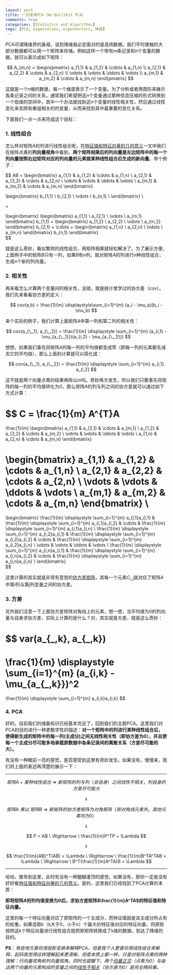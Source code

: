 ```yaml
---
layout: post
title: 一文缕清PCA（No Bullshit PCA）
comments: true
categories: [Statistics and Algorithms]
tags: [PCA, eigenvalues, eigenvectors, 降维]
---
```


PCA可谓降维界的鼻祖，说到降维就必定面对的是高纬数据。我们平时接触的大部分数据都可以用一个矩阵来存储。例如这样一个带有$m$条记录和$n$个变量的数据，就可以表示成如下矩阵：

$$
A_{m,n} = 
 \begin{pmatrix}
  a_{1,1} & a_{1,2} & \cdots & a_{1,n} \\
  a_{2,1} & a_{2,2} & \cdots & a_{2,n} \\
  \vdots  & \vdots  & \ddots & \vdots  \\
  a_{m,1} & a_{m,2} & \cdots & a_{m,n} 
 \end{pmatrix}
$$


这就是一个$n$维的数据，每一个维度表示了一个变量。为了分析或者用图形来展示各条记录之间的关系，通常我们希望把这$n$个变量通过某种信息压缩的形式转换到一个低维的空间中，其中一个办法就找到这$n$个变量的线性相关性，然后通过线性变化来去除和重组相关的的变量，从而来找到其中最重要的变化关系。

下面我们一点一点来完成这个目标：

### 1. 线性组合
怎么样对矩阵$A$的列进行线性组合呢，在[特征值和特征向量的几何意义](http://haoeric.com/statistics%20and%20algorithms/2016/08/22/matrix-eigenvectors/)一文中我们在矩阵点乘的**列向量视角**中看到，**两个矩阵相乘后的列向量是左边矩阵中的每一个列向量按照右边矩阵对应的列向量的元素做某种线性组合后生成的新向量**。举个例子：

$$
AB =
\begin{bmatrix}
  a_{1,1} & a_{1,2} & \cdots & a_{1,n} \\
  a_{2,1} & a_{2,2} & \cdots & a_{2,n} \\
  \vdots  & \vdots  & \ddots & \vdots  \\
  a_{m,1} & a_{m,2} & \cdots & a_{m,n} 
\end{bmatrix}

\begin{bmatrix}
        b_{1,1} \\
        b_{2,1} \\
        \vdots  \\
        b_{n,1} \\
\end{bmatrix}   \\

=

\begin{bmatrix}
    \begin{bmatrix} a_{1,1} \\ a_{2,1} \\ \vdots \\ a_{m,1} \end{bmatrix}  b_{1,1} 
    + 
    \begin{bmatrix} a_{1,2} \\ a_{2,2} \\ \vdots \\ a_{m,2} \end{bmatrix}  b_{2,1} 
    + 
    \cdots 
    + 
    \begin{bmatrix} a_{1,n} \\ a_{2,n} \\ \vdots \\ a_{m,n} \end{bmatrix}  b_{n,1}
\end{bmatrix}       
$$  

就是这么奇妙，看似繁琐的线性组合，用矩阵相乘就轻松解决了。为了展示方便，上面例子中的矩阵$B$只有一列，如果$B$有$n$列，就对矩阵$A$的列进行$n$种线性组合，生成$n$个新的列向量。


### 2. 相关性

再来看怎么计算两个变量间的相关性，没错，就是统计里学过的协方差（$cov$）。我们先来看看协方差的定义：

$$
cov(a,b) = \frac{1}{m} \displaystyle\sum_{i=1}^{m} (a_i - \mu_a)(b_i - \mu_b)
$$

来个实际的例子，我们计算上面矩阵$A$中第一列和第二列的相关性：

$$
cov(a_{\_,1}, a_{\_,2}) = 
\frac{1}{m} 
\displaystyle \sum_{i=1}^{m} (a_{i,1} - \mu_{a_{\_,1}})(a_{i,2} - \mu_{a_{\_,2}})
$$

想想，如果我们事先将矩阵$A$的每一列的平均值都变成零（即每一列的元素都先减去它的平均值），那么上面的计算就可以简化成：

$$
cov(a_{\_,1}, a_{\_,2}) = 
\frac{1}{m} 
\displaystyle \sum_{i=1}^{m} a_{i,1} a_{i,2} 
$$

这不就是两个向量点乘的结果再除以$m$吗。奇妙再次发生，所以我们只要事先将矩阵的每一列的平均值转化为0，那么矩阵$A$的列与列之间的协方差就可以通过如下方式计算：

$$
C = 
\frac{1}{m} A^{T}A 
= 
\frac{1}{m} 
\begin{bmatrix}
  a_{1,1} & a_{2,1} & \cdots & a_{m,1} \\
  a_{1,2} & a_{2,2} & \cdots & a_{m,2} \\
  \vdots  & \vdots  & \ddots & \vdots  \\
  a_{1,n} & a_{2,n} & \cdots & a_{m,n} 
\end{bmatrix}

\begin{bmatrix}
  a_{1,1} & a_{1,2} & \cdots & a_{1,n} \\
  a_{2,1} & a_{2,2} & \cdots & a_{2,n} \\
  \vdots  & \vdots  & \ddots & \vdots  \\
  a_{m,1} & a_{m,2} & \cdots & a_{m,n} 
\end{bmatrix}                          \\
=
\begin{bmatrix}
  \frac{1}{m} \displaystyle \sum_{i=1}^{m} a_{i,1}a_{i,1} & 
  \frac{1}{m} \displaystyle \sum_{i=1}^{m} a_{i,1}a_{i,2} & 
  \cdots                                                  & 
  \frac{1}{m} \displaystyle \sum_{i=1}^{m} a_{i,1}a_{i,n}   \\
  \frac{1}{m} \displaystyle \sum_{i=1}^{m} a_{i,2}a_{i,1} & 
  \frac{1}{m} \displaystyle \sum_{i=1}^{m} a_{i,2}a_{i,2} & 
  \cdots                                                  & 
  \frac{1}{m} \displaystyle \sum_{i=1}^{m} a_{i,2}a_{i,n}   \\
  \vdots  & \vdots  & \ddots & \vdots  \\
  \frac{1}{m} \displaystyle \sum_{i=1}^{m} a_{i,n}a_{i,1} & 
  \frac{1}{m} \displaystyle \sum_{i=1}^{m} a_{i,n}a_{i,2} & 
  \cdots                                                  & 
  \frac{1}{m} \displaystyle \sum_{i=1}^{m} a_{i,n}a_{i,n}   \\
\end{bmatrix}                         
$$

这里计算的其实就是非常有意思的[协方差矩阵](http://www.wikiwand.com/zh/协方差矩阵)，其每一个元素$C_{i,j}$就对应了矩阵$A$中第$i$列与第$j$列变量之间的协方差。

### 3. 方差

另外我们注意一下上面协方差矩阵对角线上的元素，想一想，当平均值为0的列向量与自身求协方差，实际上计算的是什么？对，其实就是方差，就是这么奇妙：

$$
var(a_{\_,k}, a_{\_,k}) 
= 
\frac{1}{m} \displaystyle \sum_{i=1}^{m} (a_{i,k} - \mu_{a_{\_,k}})^2
=
\frac{1}{m} \displaystyle \sum_{i=1}^{m} a_{i,k}a_{i,k}
$$


### 4. PCA

好的，目前我们的储备知识已经基本充足了，回到我们的主题PCA。这里我们对PCA的目的进行一种更数学性的描述：**对一个矩阵中的列进行某种线性组合后，使得新生成的矩阵中的每一列(主成分)之间无线性相关性（即协方差为0），并且使每一个主成分尽可能多地承载原数据中各条记录间的离散关系（方差尽可能的大）。**

有没有一种眼前一亮的感觉，是否感受到这里有奇妙发生。如果没有，慢慢来，我们将上面的表述再清楚的展示一下：

------

$$
矩阵A + 某种线性组合 \ \Rightarrow \ 新矩阵的列与列（非自身）之间线性不相关，列自身的方差尽可能大
$$

$$
\Downarrow                                                                                       
$$

$$
矩阵A\ 乘以\ 矩阵B \ \Rightarrow \ 新矩阵的协方差矩阵为对角矩阵（除对角线元素外，其他元素均为0） 
$$

$$
\Downarrow                                                                              
$$

$$
P = AB \ \Rightarrow \ \frac{1}{m}P^TP = \Lambda
$$

$$
\Downarrow                                                                              
$$  

$$
\frac{1}{m}(AB)^T(AB) = \Lambda
\ \Rightarrow \ 
\frac{1}{m}B^TA^TAB = \Lambda
\ \Rightarrow \ 
B^T(\frac{1}{m}A^TA)B = \Lambda
$$

------

哈哈，推导到这里，此时有没有一种醍醐灌顶的感觉。如果没有，那你一定是没有好好看[特征值和特征向量的几何意义](http://haoeric.com/statistics%20and%20algorithms/2016/08/22/matrix-eigenvectors/)。是的，这里我们已经找到了PCA计算的本质：

**即将矩阵$A$的列均值变换为0后，求协方差矩阵$\frac{1}{m}A^TA$的特征值和特征向量。**

这里的每一个特征向量对应了原矩阵的一个主成分，而特征值就是该主成分所占有的权重。如果选取k（k大于0，小于n）个最大的特征值对应的特征向量，将原矩按照这k个特征向量进行线性组合就把原矩阵转换成了k维的数据，到达了降维的目的。

**PS**：*有些地方喜欢用投影变换来解释PCA，但是我个人更喜欢用线性组合来解释，起码我觉得这样理解起来更清晰。但是本质上都一样，只是对矩阵点乘的两种理解：行向量视角和列向量视角。同时也提醒下，两个<u>向量正交</u>（点乘为0）与由这两个向量的元素构成的变量之间的<u>线性不相关</u>（协方差为0）是完全两码事。*














